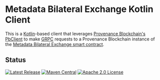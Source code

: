 # Metadata Bilateral Exchange Kotlin Client

This is a [Kotlin](https://kotlinlang.org/)-based client that leverages [Provenance Blockchain's](https://provenance.io)
[PbClient](https://github.com/provenance-io/pb-grpc-client-kotlin) to make [GRPC](https://grpc.io/) requests to a
Provenance Blockchain instance of the [Metadata Bilateral Exchange smart contract](../smart-contract).

## Status
[![Latest Release][release-badge]][release-latest]
[![Maven Central][maven-badge]][maven-url]
[![Apache 2.0 License][license-badge]][license-url]

[license-badge]: https://img.shields.io/github/license/provenance-io/metadata-bilateral-exchange.svg
[license-url]: https://github.com/provenance-io/metadata-bilateral-exchange/blob/main/LICENSE
[maven-badge]: https://maven-badges.herokuapp.com/maven-central/io.provenance.classification.asset/ac-client/badge.svg
[maven-url]: https://maven-badges.herokuapp.com/maven-central/io.provenance.classification.asset/ac-client
[release-badge]: https://img.shields.io/github/tag/provenance-io/asset-classification-libs.svg
[release-latest]: https://github.com/provenance-io/asset-classification-libs/releases/latest
